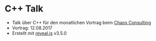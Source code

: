 # C++ Talk
- Talk über C++ für den monatlichen Vortrag beim [Chaos
  Consulting](http://c2is.xyz)
- Vortrag: 12.08.2017
- Erstellt mit [reveal.js](https://github.com/hakimel/reveal.js) v3.5.0
